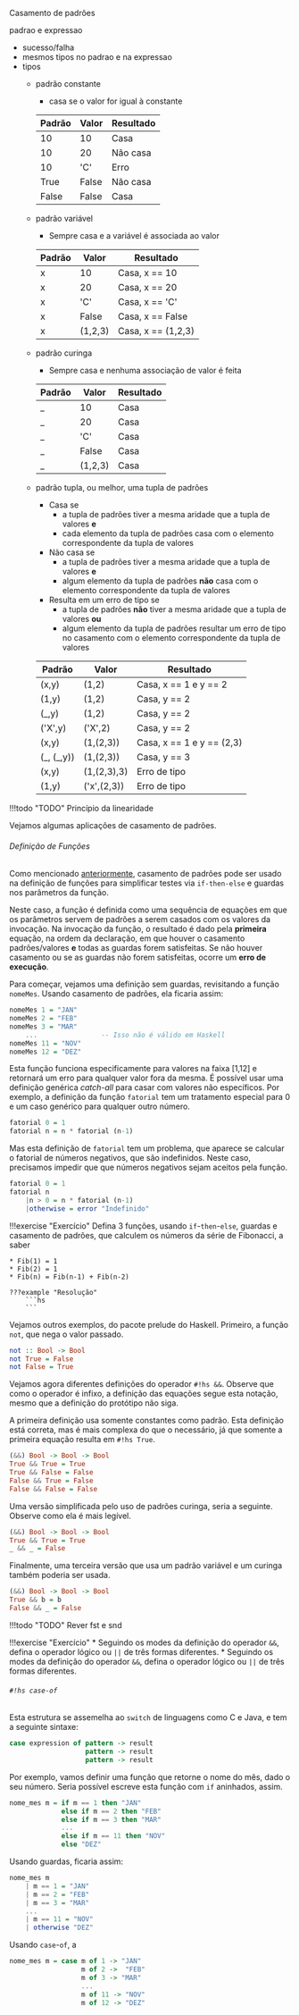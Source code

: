 
Casamento de padrões

padrao e expressao

* sucesso/falha
* mesmos tipos no padrao e na expressao
* tipos
    * padrão constante
        * casa se o valor for igual à constante   
        
        | Padrão | Valor | Resultado |
        |--------|-------|-----------|
        | 10     | 10    | Casa      |
        | 10     | 20    | Não casa  |
        | 10     | 'C'   | Erro      |
        | True   | False | Não casa  |
        | False  | False | Casa      |

    * padrão variável
        * Sempre casa e a variável é associada ao valor

        | Padrão | Valor | Resultado |
        |--------|-------|-----------|
        | x     | 10    | Casa, x == 10 |
        | x     | 20    | Casa, x == 20  |
        | x     | 'C'   | Casa, x == 'C' |
        | x     | False | Casa, x == False  |
        | x     | (1,2,3) | Casa, x == (1,2,3) |

    * padrão curinga
        * Sempre casa e nenhuma associação de valor é feita

        | Padrão | Valor | Resultado |
        |--------|-------|-----------|
        | _     | 10    | Casa |
        | _     | 20    | Casa |
        | _     | 'C'   | Casa |
        | _     | False | Casa |
        | _     | (1,2,3) | Casa |

    * padrão tupla, ou melhor, uma tupla de padrões
        * Casa se
            * a tupla de padrões tiver a mesma aridade que a tupla de valores **e**
            * cada elemento da tupla de padrões casa com o elemento correspondente da tupla de valores
        * Não casa se
            * a tupla de padrões tiver a mesma aridade que a tupla de valores **e**
            * algum elemento da tupla de padrões **não** casa com o elemento correspondente da tupla de valores
        * Resulta em um erro de tipo se 
            * a tupla de padrões **não** tiver a mesma aridade que a tupla de valores **ou**
            * algum elemento da tupla de padrões resultar um erro de tipo no casamento com o elemento correspondente da tupla de valores

        | Padrão | Valor | Resultado |
        |--------|-------|-----------|
        | (x,y) | (1,2) | Casa, x == 1 e y == 2 |
        | (1,y) | (1,2) | Casa, y == 2 |
        | (_,y) | (1,2) | Casa, y == 2 |
        | ('X',y) | ('X',2) | Casa, y == 2 |
        | (x,y) | (1,(2,3)) | Casa, x == 1 e y == (2,3) |
        | (\_, (\_,y)) | (1,(2,3)) | Casa, y == 3 |
        | (x,y) | (1,(2,3),3) | Erro de tipo|
        | (1,y) | ('x',(2,3)) | Erro de tipo|


!!!todo "TODO"
    Princípio da linearidade


Vejamos algumas aplicações de casamento de padrões.

###### Definição de Funções
Como mencionado [anteriormente](../guards), casamento de padrões pode ser usado na definição de funções para simplificar testes via `if-then-else` e guardas nos parâmetros da função.

Neste caso, a função é definida como uma sequência de equações em que os parâmetros servem de padrões a serem casados com os valores da invocação.
Na invocação da função, o resultado é dado pela **primeira** equação, na ordem da declaração, em que houver o casamento padrões/valores **e** todas as guardas forem satisfeitas.
Se não houver casamento ou se as guardas não forem satisfeitas, ocorre um **erro de execução**.

Para começar, vejamos uma definição sem guardas, revisitando a função `nomeMes`.
Usando casamento de padrões, ela ficaria assim:

```hs
nomeMes 1 = "JAN"
nomeMes 2 = "FEB"
nomeMes 3 = "MAR"
    ...                -- Isso não é válido em Haskell
nomeMes 11 = "NOV"
nomeMes 12 = "DEZ"
```

Esta função funciona especificamente para valores na faixa [1,12] e retornará um erro para qualquer valor fora da mesma.
É possível usar uma definição genérica *catch-all* para casar com valores não específicos. Por exemplo, a definição da função `fatorial` tem um tratamento especial para 0 e um caso genérico para qualquer outro número.

```hs
fatorial 0 = 1
fatorial n = n * fatorial (n-1)
```

Mas esta definição de `fatorial` tem um problema, que aparece se calcular o fatorial de números negativos, que são indefinidos.
Neste caso, precisamos impedir que que números negativos sejam aceitos pela função.

```hs
fatorial 0 = 1
fatorial n 
    |n > 0 = n * fatorial (n-1)
    |otherwise = error "Indefinido"
```


!!!exercise "Exercício"
    Defina 3 funções, usando `if`-`then`-`else`, guardas e casamento de padrões, que calculem os números da série de Fibonacci, a saber

    * Fib(1) = 1
    * Fib(2) = 1
    * Fib(n) = Fib(n-1) + Fib(n-2)

    ???example "Resolução"
        ```hs
        ```
        


Vejamos outros exemplos, do pacote prelude do Haskell.
Primeiro, a função `not`, que nega o valor passado.

```hs
not :: Bool -> Bool
not True = False
not False = True
```

Vejamos agora diferentes definições do operador `#!hs &&`. Observe que como o operador é infixo, a definição das equações segue esta notação, mesmo que a definição do protótipo não siga.

A primeira definição usa somente constantes como padrão.
Esta definição está correta, mas é mais complexa do que o necessário, já que somente a primeira equação resulta em `#!hs True`.

```hs
(&&) Bool -> Bool -> Bool
True && True = True
True && False = False
False && True = False
False && False = False
```

Uma versão simplificada pelo uso de padrões curinga, seria a seguinte.
Observe como ela é mais legível.

```hs
(&&) Bool -> Bool -> Bool
True && True = True
_ && _ = False
```

Finalmente, uma terceira versão que usa um padrão variável e um curinga também poderia ser usada.

```hs
(&&) Bool -> Bool -> Bool
True && b = b
False && _ = False
```




!!!todo "TODO"
    Rever fst e snd


!!!exercise "Exercício"
    * Seguindo os modes da definição do operador `&&`, defina o operador lógico ou `||` de três formas diferentes.
    * Seguindo os modes da definição do operador `&&`, defina o operador lógico ou `||` de três formas diferentes.















###### `#!hs case-of`


Esta estrutura se assemelha ao `switch` de linguagens como C e Java, e tem a seguinte sintaxe:

```hs
case expression of pattern -> result  
                   pattern -> result  
                   pattern -> result  
```

Por exemplo, vamos definir uma função que retorne o nome do mês, dado o seu número.
Seria possível escreve esta função com `if` aninhados, assim.

```hs
nome_mes m = if m == 1 then "JAN"
             else if m == 2 then "FEB"
             else if m == 3 then "MAR"
             ...
             else if m == 11 then "NOV"
             else "DEZ"
```

Usando guardas, ficaria assim:

```hs
nome_mes m
    | m == 1 = "JAN"
    | m == 2 = "FEB"
    | m == 3 = "MAR"
    ...
    | m == 11 = "NOV"
    | otherwise "DEZ"
```

Usando `case`-`of`, a

```hs
nome_mes m = case m of 1 -> "JAN"
                  m of 2 ->  "FEB"
                  m of 3 -> "MAR"
                  ...
                  m of 11 -> "NOV"
                  m of 12 -> "DEZ"
```